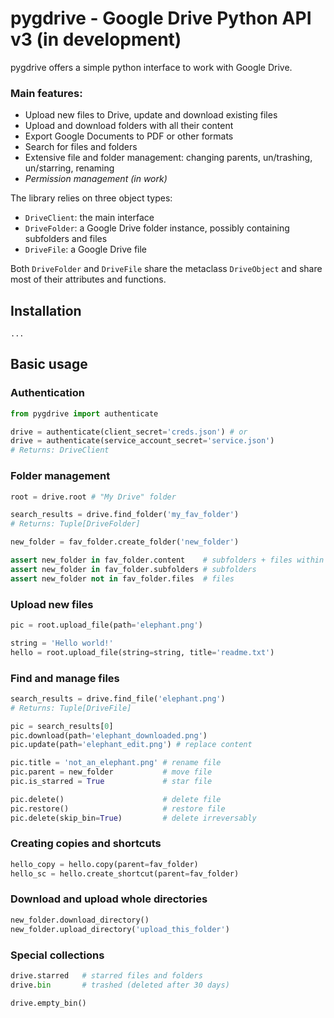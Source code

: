 
# pygdrive - Google Drive Python API v3 (in development)

pygdrive offers a simple python interface to work with Google Drive.

### Main features:
* Upload new files to Drive, update and download existing files
* Upload and download folders with all their content
* Export Google Documents to PDF or other formats
* Search for files and folders
* Extensive file and folder management: changing parents, un/trashing, un/starring, renaming
* _Permission management (in work)_

The library relies on three object types:
* `DriveClient`: the main interface
* `DriveFolder`: a Google Drive folder instance, possibly containing subfolders and files
* `DriveFile`: a Google Drive file

Both `DriveFolder` and `DriveFile` share the metaclass `DriveObject` and share most of their attributes and functions.

## Installation
```
...
```

## Basic usage
### Authentication
```python
from pygdrive import authenticate

drive = authenticate(client_secret='creds.json') # or
drive = authenticate(service_account_secret='service.json')
# Returns: DriveClient
```

### Folder management
```python
root = drive.root # "My Drive" folder

search_results = drive.find_folder('my_fav_folder') 
# Returns: Tuple[DriveFolder]

new_folder = fav_folder.create_folder('new_folder')

assert new_folder in fav_folder.content    # subfolders + files within new_folder
assert new_folder in fav_folder.subfolders # subfolders
assert new_folder not in fav_folder.files  # files
```

### Upload new files
```python
pic = root.upload_file(path='elephant.png')

string = 'Hello world!'
hello = root.upload_file(string=string, title='readme.txt')
```

### Find and manage files
```python
search_results = drive.find_file('elephant.png') 
# Returns: Tuple[DriveFile]

pic = search_results[0]
pic.download(path='elephant_downloaded.png')
pic.update(path='elephant_edit.png') # replace content

pic.title = 'not_an_elephant.png' # rename file
pic.parent = new_folder           # move file
pic.is_starred = True             # star file

pic.delete()                      # delete file
pic.restore()                     # restore file
pic.delete(skip_bin=True)         # delete irreversably
```

### Creating copies and shortcuts
```python
hello_copy = hello.copy(parent=fav_folder)
hello_sc = hello.create_shortcut(parent=fav_folder)
```

### Download and upload whole directories
```python
new_folder.download_directory()
new_folder.upload_directory('upload_this_folder')
```

### Special collections
```python
drive.starred   # starred files and folders
drive.bin       # trashed (deleted after 30 days)

drive.empty_bin()
```